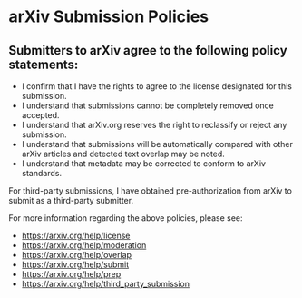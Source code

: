 # arXiv Submission Policies

## Submitters to arXiv agree to the following policy statements:

- I confirm that I have the rights to agree to the license designated for this
  submission.
- I understand that submissions cannot be completely removed once accepted.
- I understand that arXiv.org reserves the right to reclassify or reject any
  submission.
- I understand that submissions will be automatically compared with other arXiv
  articles and detected text overlap may be noted.
- I understand that metadata may be corrected to conform to arXiv standards.

For third-party submissions, I have obtained pre-authorization from arXiv to
submit as a third-party submitter.

For more information regarding the above policies, please see:

- https://arxiv.org/help/license
- https://arxiv.org/help/moderation
- https://arxiv.org/help/overlap
- https://arxiv.org/help/submit
- https://arxiv.org/help/prep
- https://arxiv.org/help/third_party_submission
